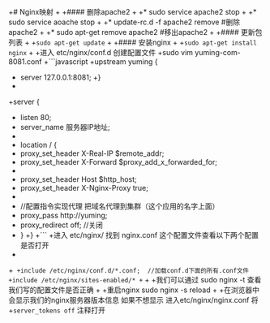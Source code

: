 +# Nginx映射
 +
 +#### 删除apache2
 +
 +* sudo service apache2 stop
 +
 +* sudo service aoache stop
 +
 +* update-rc.d -f apache2 remove #删除apache2
 +
 +* sudo apt-get remove apache2 #移出apache2
 +
 +#### 更新包列表
 +
 +``` sudo apt-get update ```
 +
 +#### 安装nginx
 +
 +```sudo apt-get install nginx```
 +
 +进入 etc/nginx/conf.d 创建配置文件
 +sudo vim yuming-com-8081.conf
 +```javascript
 +upstream yuming {
 +  server 127.0.0.1:8081;
 +}
 +
 +server {
 +  listen 80;
 +  server_name 服务器IP地址;
 +
 +  location / {
 +    proxy_set_header X-Real-IP $remote_addr;
 +    proxy_set_header X-Forward $proxy_add_x_forwarded_for;
 +
 +    proxy_set_header Host $http_host;
 +    proxy_set_header X-Nginx-Proxy true;
 +
 +    //配置指令实现代理 把域名代理到集群（这个应用的名字上面）
 +    proxy_pass http://yuming;
 +    proxy_redirect off; //关闭
 +  }
 +}
 +```
 +进入 etc/nginx/ 找到 nginx.conf 这个配置文件查看以下两个配置是否打开
 +
 +```
 +include /etc/nginx/conf.d/*.conf;  //加载conf.d下面的所有.conf文件
 +include /etc/nginx/sites-enabled/*
 +```
 +
 +我们可以通过 sudo nginx -t 查看我们写的配置文件是否正确
 +
 +重启nginx sudo nginx -s reload
 +
 +在浏览器中会显示我们的nginx服务器版本信息 如果不想显示 进入etc/nginx/nginx.conf 将
 +```server_tokens off``` 注释打开
